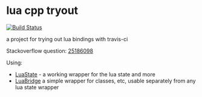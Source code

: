lua cpp tryout
==============

[![Build Status](https://travis-ci.org/d-led/lua_cpp_tryout.svg?branch=master)](https://travis-ci.org/d-led/lua_cpp_tryout)

a project for trying out lua bindings with travis-ci

Stackoverflow question: [25186098](http://stackoverflow.com/questions/25186098/create-properties-and-methods-lua-c)

Using:

 - [LuaState](https://github.com/AdUki/LuaState) - a working wrapper for the lua state and more
 - [LuaBridge](http://vinniefalco.com/LuaBridge/Manual.html) a simple wrapper for classes, etc, usable separately from any lua state wrapper
